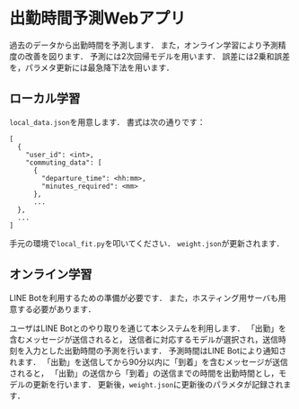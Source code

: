 # 出勤時間予測Webアプリ
過去のデータから出勤時間を予測します．
また，オンライン学習により予測精度の改善を図ります．
予測には2次回帰モデルを用います．
誤差には2乗和誤差を，パラメタ更新には最急降下法を用います．


## ローカル学習
`local_data.json`を用意します．
書式は次の通りです：
```
[
  {
    "user_id": <int>,
    "commuting_data": [
      {
        "departure_time": <hh:mm>,
        "minutes_required": <mm>
      },
      ...
  },
  ...
]
```
手元の環境で`local_fit.py`を叩いてください．
`weight.json`が更新されます．


## オンライン学習
LINE Botを利用するための準備が必要です．
また，ホスティング用サーバも用意する必要があります．

ユーザはLINE Botとのやり取りを通じて本システムを利用します．
「出勤」を含むメッセージが送信されると，
送信者に対応するモデルが選択され，送信時刻を入力とした出勤時間の予測を行います．
予測時間はLINE Botにより通知されます．
「出勤」を送信してから90分以内に「到着」を含むメッセージが送信されると，
「出勤」の送信から「到着」の送信までの時間を出勤時間とし，モデルの更新を行います．
更新後，`weight.json`に更新後のパラメタが記録されます．



